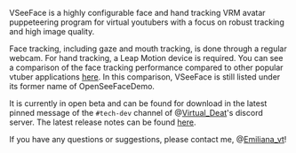VSeeFace is a highly configurable face and hand tracking VRM avatar puppeteering program for virtual youtubers with a focus on robust tracking and high image quality.

Face tracking, including gaze and mouth tracking, is done through a regular webcam. For hand tracking, a Leap Motion device is required.
You can see a comparison of the face tracking performance compared to other popular vtuber applications [here](https://twitter.com/emiliana_vt/status/1275424412167221248).
In this comparison, VSeeFace is still listed under its former name of OpenSeeFaceDemo.

It is currently in open beta and can be found for download in the latest pinned message of the `#tech-dev` channel
of @[Virtual_Deat](https://twitter.com/Virtual_Deat)'s discord server. The latest release notes can be found
[here](https://gist.github.com/emilianavt/90bc0b73e2713276e6f630db09977eae).

If you have any questions or suggestions, please contact me, @[Emiliana_vt](https://twitter.com/emiliana_vt)!
